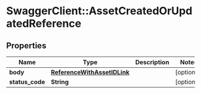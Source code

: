 # SwaggerClient::AssetCreatedOrUpdatedReference

## Properties
Name | Type | Description | Notes
------------ | ------------- | ------------- | -------------
**body** | [**ReferenceWithAssetIDLink**](ReferenceWithAssetIDLink.md) |  | [optional] 
**status_code** | **String** |  | [optional] 

